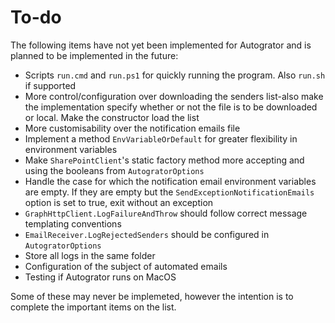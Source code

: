 # To-do

The following items have not yet been implemented for Autogrator and is planned to be
implemented in the future:

* Scripts `run.cmd` and `run.ps1` for quickly running the program. Also `run.sh` if supported
* More control/configuration over downloading the senders list-also make the implementation 
specify whether or not the file is to be downloaded or local. Make the constructor load the list
* More customisability over the notification emails file
* Implement a method `EnvVariableOrDefault` for greater flexibility in environment variables
* Make `SharePointClient`'s static factory method more accepting and using the booleans
from `AutogratorOptions`
* Handle the case for which the notification email environment variables are empty. If they
are empty but the `SendExceptionNotificationEmails` option is set to true, exit without an exception
* `GraphHttpClient.LogFailureAndThrow` should follow correct message templating conventions
* `EmailReceiver.LogRejectedSenders` should be configured in `AutogratorOptions`
* Store all logs in the same folder
* Configuration of the subject of automated emails
* Testing if Autogrator runs on MacOS

Some of these may never be implemeted, however the intention is to complete the important
items on the list.